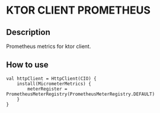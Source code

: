 # KTOR CLIENT PROMETHEUS
## Description
Prometheus metrics for ktor client.

## How to use
```
val httpClient = HttpClient(CIO) {
    install(MicrometerMetrics) {
        meterRegister = PrometheusMeterRegistry(PrometheusMeterRegistry.DEFAULT)
    }
}
```
